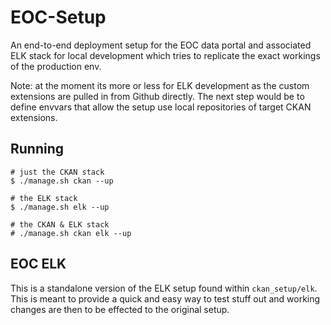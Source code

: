 # EOC-Setup

An end-to-end deployment setup for the EOC data portal and associated ELK stack for
local development which tries to replicate the exact workings of the production env.

Note: at the moment its more or less for ELK development as the custom extensions
are pulled in from Github directly. The next step would be to define envvars that
allow the setup use local repositories of target CKAN extensions.

## Running

``` ash
# just the CKAN stack
$ ./manage.sh ckan --up

# the ELK stack
$ ./manage.sh elk --up

# the CKAN & ELK stack
# ./manage.sh ckan elk --up
```

## EOC ELK

This is a standalone version of the ELK setup found within `ckan_setup/elk`. This is
meant to provide a quick and easy way to test stuff out and working changes are then
to be effected to the original setup.
